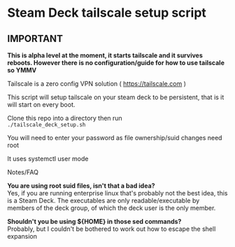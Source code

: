 Steam Deck tailscale setup script
=================================

**IMPORTANT**
-------------
**This is alpha level at the moment, it starts tailscale and it survives reboots. However there is no configuration/guide for how to use tailscale so YMMV**

Tailscale is a zero config VPN solution ( https://tailscale.com )

This script will setup tailscale on your steam deck to be persistent, that is
it will start on every boot.

Clone this repo into a directory then run  
`./tailscale_deck_setup.sh`

You will need to enter your password as file ownership/suid changes need root

It uses systemctl user mode

Notes/FAQ

**You are using root suid files, isn't that a bad idea?**  
Yes, if you are running enterprise linux that's probably not the best
idea, this is a Steam Deck.
The executables are only readable/executable by members of the deck group, of which
the deck user is the only member.

**Shouldn't you be using ${HOME} in those sed commands?**  
Probably, but I couldn't be bothered to work out how to escape the shell expansion

